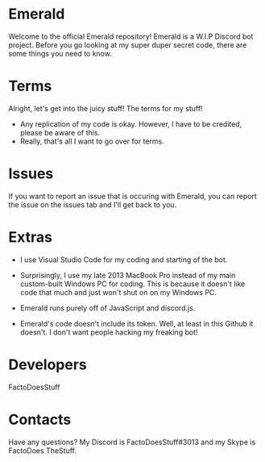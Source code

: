 # Emerald
Welcome to the official Emerald repository! Emerald is a W.I.P Discord bot project. Before you go looking at my super duper secret code, there are some things you need to know.

# Terms
Alright, let's get into the juicy stuff! The terms for my stuff!

- Any replication of my code is okay. However, I have to be credited, please be aware of this. 
- Really, that's all I want to go over for terms. 

# Issues
If you want to report an issue that is occuring with Emerald, you can report the issue on the issues tab and I'll get back to you. 

# Extras
- I use Visual Studio Code for my coding and starting of the bot.

- Surprisingly, I use my late 2013 MacBook Pro instead of my main custom-built Windows PC for coding. This is because it doesn't like code that much and just won't shut on on my Windows PC. 

- Emerald runs purely off of JavaScript and discord.js.

- Emerald's code doesn't include its token. Well, at least in this Github it doesn't. I don't want people hacking my freaking bot! 

# Developers
FactoDoesStuff

# Contacts

Have any questions? My Discord is FactoDoesStuff#3013 and my Skype is FactoDoes TheStuff.
